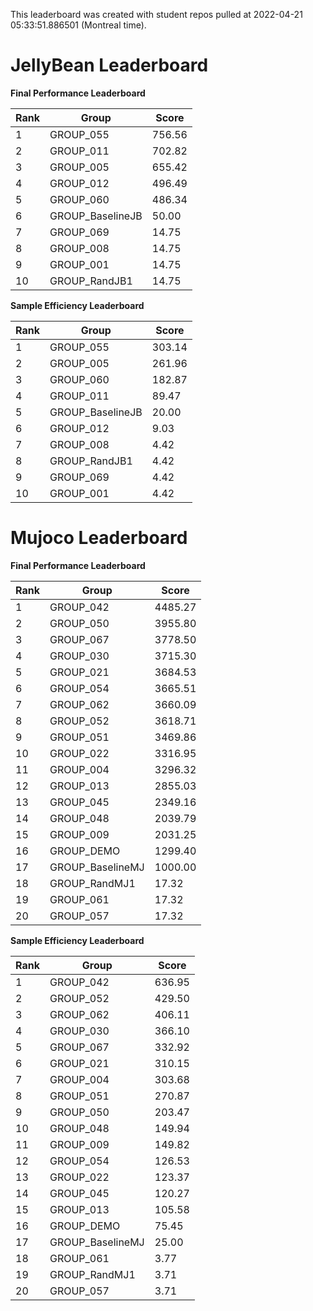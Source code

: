 This leaderboard was created with student repos pulled at 2022-04-21 05:33:51.886501 (Montreal time).


# JellyBean Leaderboard

**Final Performance Leaderboard**

|Rank      |Group     |Score     |
|----------|----------|----------|
|1      |GROUP_055     |756.56     |
|2      |GROUP_011     |702.82     |
|3      |GROUP_005     |655.42     |
|4      |GROUP_012     |496.49     |
|5      |GROUP_060     |486.34     |
|6      |GROUP_BaselineJB     |50.00     |
|7      |GROUP_069     |14.75     |
|8      |GROUP_008     |14.75     |
|9      |GROUP_001     |14.75     |
|10      |GROUP_RandJB1     |14.75     |


**Sample Efficiency Leaderboard**

|Rank      |Group     |Score     |
|----------|----------|----------|
|1      |GROUP_055     |303.14     |
|2      |GROUP_005     |261.96     |
|3      |GROUP_060     |182.87     |
|4      |GROUP_011     |89.47     |
|5      |GROUP_BaselineJB     |20.00     |
|6      |GROUP_012     |9.03     |
|7      |GROUP_008     |4.42     |
|8      |GROUP_RandJB1     |4.42     |
|9      |GROUP_069     |4.42     |
|10      |GROUP_001     |4.42     |


# Mujoco Leaderboard

**Final Performance Leaderboard**

|Rank      |Group     |Score     |
|----------|----------|----------|
|1      |GROUP_042     |4485.27     |
|2      |GROUP_050     |3955.80     |
|3      |GROUP_067     |3778.50     |
|4      |GROUP_030     |3715.30     |
|5      |GROUP_021     |3684.53     |
|6      |GROUP_054     |3665.51     |
|7      |GROUP_062     |3660.09     |
|8      |GROUP_052     |3618.71     |
|9      |GROUP_051     |3469.86     |
|10      |GROUP_022     |3316.95     |
|11      |GROUP_004     |3296.32     |
|12      |GROUP_013     |2855.03     |
|13      |GROUP_045     |2349.16     |
|14      |GROUP_048     |2039.79     |
|15      |GROUP_009     |2031.25     |
|16      |GROUP_DEMO     |1299.40     |
|17      |GROUP_BaselineMJ     |1000.00     |
|18      |GROUP_RandMJ1     |17.32     |
|19      |GROUP_061     |17.32     |
|20      |GROUP_057     |17.32     |


**Sample Efficiency Leaderboard**

|Rank      |Group     |Score     |
|----------|----------|----------|
|1      |GROUP_042     |636.95     |
|2      |GROUP_052     |429.50     |
|3      |GROUP_062     |406.11     |
|4      |GROUP_030     |366.10     |
|5      |GROUP_067     |332.92     |
|6      |GROUP_021     |310.15     |
|7      |GROUP_004     |303.68     |
|8      |GROUP_051     |270.87     |
|9      |GROUP_050     |203.47     |
|10      |GROUP_048     |149.94     |
|11      |GROUP_009     |149.82     |
|12      |GROUP_054     |126.53     |
|13      |GROUP_022     |123.37     |
|14      |GROUP_045     |120.27     |
|15      |GROUP_013     |105.58     |
|16      |GROUP_DEMO     |75.45     |
|17      |GROUP_BaselineMJ     |25.00     |
|18      |GROUP_061     |3.77     |
|19      |GROUP_RandMJ1     |3.71     |
|20      |GROUP_057     |3.71     |


